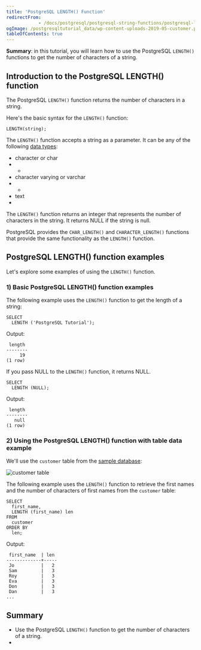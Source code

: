 ```yaml
---
title: 'PostgreSQL LENGTH() Function'
redirectFrom: 
            - /docs/postgresql/postgresql-string-functions/postgresql-length-function/
ogImage: /postgresqltutorial_data/wp-content-uploads-2019-05-customer.png
tableOfContents: true
---
```


**Summary**: in this tutorial, you will learn how to use the PostgreSQL `LENGTH()` functions to get the number of characters of a string.



## Introduction to the PostgreSQL LENGTH() function



The PostgreSQL `LENGTH()` function returns the number of characters in a string.



Here's the basic syntax for the `LENGTH()` function:



```
LENGTH(string);
```



The `LENGTH()` function accepts a string as a parameter. It can be any of the following [data types](/docs/postgresql/postgresql-data-types):



- character or char
- -
- character varying or varchar
- -
- text
- 


The `LENGTH()` function returns an integer that represents the number of characters in the string. It returns NULL if the string is null.



PostgreSQL provides the `CHAR_LENGTH()` and `CHARACTER_LENGTH()` functions that provide the same functionality as the `LENGTH()` function.



## PostgreSQL LENGTH() function examples



Let's explore some examples of using the `LENGTH()` function.



### 1) Basic PostgreSQL LENGTH() function examples



The following example uses the `LENGTH()` function to get the length of a string:



```
SELECT
  LENGTH ('PostgreSQL Tutorial');
```



Output:



```
 length
--------
     19
(1 row)
```



If you pass NULL to the `LENGTH()` function, it returns NULL.



```
SELECT
  LENGTH (NULL);
```



Output:



```
 length
--------
   null
(1 row)
```



### 2) Using the PostgreSQL LENGTH() function with table data example



We'll use the `customer` table from the [sample database](https://www.postgresqltutorial.com/postgresql-getting-started/postgresql-sample-database/):



![customer table](/postgresqltutorial_data/wp-content-uploads-2019-05-customer.png)



The following example uses the `LENGTH()` function to retrieve the first names and the number of characters of first names from the `customer` table:



```
SELECT
  first_name,
  LENGTH (first_name) len
FROM
  customer
ORDER BY
  len;
```



Output:



```
 first_name  | len
-------------+-----
 Jo          |   2
 Sam         |   3
 Roy         |   3
 Eva         |   3
 Don         |   3
 Dan         |   3
...
```



## Summary



- Use the PostgreSQL `LENGTH()` function to get the number of characters of a string.
- 
